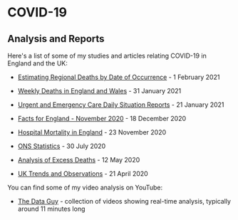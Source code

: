 # COVID-19

## Analysis and Reports


Here's a list of some of my studies and articles relating COVID-19 in England and the UK:

- [Estimating Regional Deaths by Date of Occurrence](estimating-regional-occurrences/README.md) - 1 February 2021

- [Weekly Deaths in England and Wales](weekly-deaths/README.md) - 31 January 2021

- [Urgent and Emergency Care Daily Situation Reports](uec-sitreps/README.md) - 21 January 2021

- [Facts for England - November 2020](facts-england.md) - 18 December 2020

- [Hospital Mortality in England](hospital-mortality-rates.md) - 23 November 2020

- [ONS Statistics](https://logiqx.github.io/ons-stats/) - 30 July 2020

- [Analysis of Excess Deaths](https://logiqx.github.io/ons-stats/data_prep/) - 12 May 2020

- [UK Trends and Observations](uk-trends-and-observations.md) - 21 April 2020

You can find some of my video analysis on YouTube:

- [The Data Guy](https://www.youtube.com/channel/UC5ZYmsNjBqZSG9efLz_33eQ) - collection of videos showing real-time analysis, typically around 11 minutes long

